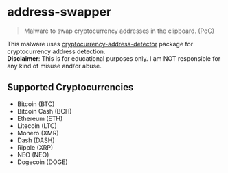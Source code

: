 # address-swapper

> Malware to swap cryptocurrency addresses in the clipboard. (PoC)

This malware uses [cryptocurrency-address-detector](https://www.npmjs.com/package/cryptocurrency-address-detector) package for cryptocurrency address detection.  
**Disclaimer**: This is for educational purposes only. I am NOT responsible for any kind of misuse and/or abuse.

## Supported Cryptocurrencies

- Bitcoin (BTC)
- Bitcoin Cash (BCH)
- Ethereum (ETH)
- Litecoin (LTC)
- Monero (XMR)
- Dash (DASH)
- Ripple (XRP)
- NEO (NEO)
- Dogecoin (DOGE)
